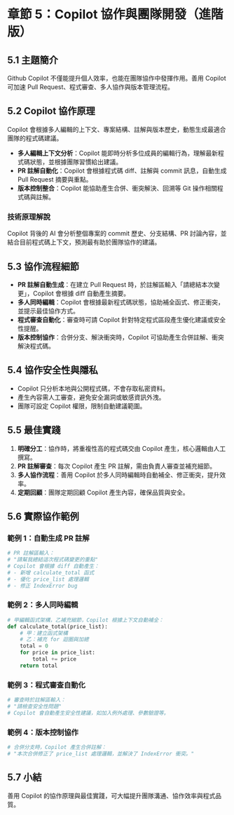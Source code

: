 # 章節 5：Copilot 協作與團隊開發（進階版）

## 5.1 主題簡介
Github Copilot 不僅能提升個人效率，也能在團隊協作中發揮作用。善用 Copilot 可加速 Pull Request、程式審查、多人協作與版本管理流程。

## 5.2 Copilot 協作原理
Copilot 會根據多人編輯的上下文、專案結構、註解與版本歷史，動態生成最適合團隊的程式碼建議。

- **多人編輯上下文分析**：Copilot 能即時分析多位成員的編輯行為，理解最新程式碼狀態，並根據團隊習慣給出建議。
- **PR 註解自動化**：Copilot 會根據程式碼 diff、註解與 commit 訊息，自動生成 Pull Request 摘要與重點。
- **版本控制整合**：Copilot 能協助產生合併、衝突解決、回溯等 Git 操作相關程式碼與註解。

### 技術原理解說
Copilot 背後的 AI 會分析整個專案的 commit 歷史、分支結構、PR 討論內容，並結合目前程式碼上下文，預測最有助於團隊協作的建議。

## 5.3 協作流程細節
- **PR 註解自動生成**：在建立 Pull Request 時，於註解區輸入「請總結本次變更」，Copilot 會根據 diff 自動產生摘要。
- **多人同時編輯**：Copilot 會根據最新程式碼狀態，協助補全函式、修正衝突，並提示最佳協作方式。
- **程式審查自動化**：審查時可請 Copilot 針對特定程式區段產生優化建議或安全性提醒。
- **版本控制協作**：合併分支、解決衝突時，Copilot 可協助產生合併註解、衝突解決程式碼。

## 5.4 協作安全性與隱私
- Copilot 只分析本地與公開程式碼，不會存取私密資料。
- 產生內容需人工審查，避免安全漏洞或敏感資訊外洩。
- 團隊可設定 Copilot 權限，限制自動建議範圍。

## 5.5 最佳實踐
1. **明確分工**：協作時，將重複性高的程式碼交由 Copilot 產生，核心邏輯由人工撰寫。
2. **PR 註解審查**：每次 Copilot 產生 PR 註解，需由負責人審查並補充細節。
3. **多人協作流程**：善用 Copilot 於多人同時編輯時自動補全、修正衝突，提升效率。
4. **定期回顧**：團隊定期回顧 Copilot 產生內容，確保品質與安全。

## 5.6 實際協作範例
### 範例 1：自動生成 PR 註解
```python
# PR 註解區輸入：
# "請幫我總結這次程式碼變更的重點"
# Copilot 會根據 diff 自動產生：
# - 新增 calculate_total 函式
# - 優化 price_list 處理邏輯
# - 修正 IndexError bug
```

### 範例 2：多人同時編輯
```python
# 甲編輯函式架構，乙補充細節，Copilot 根據上下文自動補全：
def calculate_total(price_list):
    # 甲：建立函式架構
    # 乙：補充 for 迴圈與加總
    total = 0
    for price in price_list:
        total += price
    return total
```

### 範例 3：程式審查自動化
```python
# 審查時於註解區輸入：
# "請檢查安全性問題"
# Copilot 會自動產生安全性建議，如加入例外處理、參數驗證等。
```

### 範例 4：版本控制協作
```bash
# 合併分支時，Copilot 產生合併註解：
# "本次合併修正了 price_list 處理邏輯，並解決了 IndexError 衝突。"
```

## 5.7 小結
善用 Copilot 的協作原理與最佳實踐，可大幅提升團隊溝通、協作效率與程式品質。
